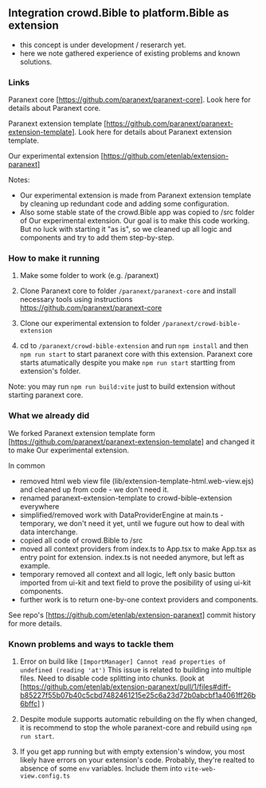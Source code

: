 ## Integration crowd.Bible to platform.Bible as extension
- this concept is under development / reserarch yet.
- here we note gathered experience of existing problems and known solutions.

### Links 

Paranext core [https://github.com/paranext/paranext-core]. Look here for details about Paranext core.

Paranext extension template  [https://github.com/paranext/paranext-extension-template]. Look here for details about Paranext extension template.

Our experimental extension [https://github.com/etenlab/extension-paranext]

Notes: 
- Our experimental extension is made from Paranext extension template by cleaning up redundant code and adding some configuration.
- Also some stable state of the crowd.Bible app was copied to /src folder of Our experimental extension. Our goal is to make this code working. But no luck with starting it "as is", so we cleaned up all logic and components and try to add them step-by-step.

### How to make it running

1. Make some folder to work (e.g. /paranext)

2. Clone Paranext core to folder `/paranext/paranext-core` and install necessary tools using instructions https://github.com/paranext/paranext-core

3. Clone our experimental extension to folder `/paranext/crowd-bible-extension`

4. cd to `/paranext/crowd-bible-extension` and run `npm install` and then `npm run start` to start paranext core with this extension. Paranext core starts atumatically despite you make `npm run start` startting from extension's folder.

Note: you may run `npm run build:vite` just to build extension without starting paranext core.

### What we already did 
We forked Paranext extension template  form [https://github.com/paranext/paranext-extension-template] and changed it to make Our experimental extension. 

In common
- removed html web view file (lib/extension-template-html.web-view.ejs) and cleaned up from code - we don't need it.
- renamed paranext-extension-template to crowd-bible-extension everywhere
- simplified/removed work with DataProviderEngine at main.ts - temporary, we don't need it yet, until we fugure out how to deal with data interchange.
- copied all code of crowd.Bible to /src
- moved all context providers from index.ts to App.tsx to make App.tsx as entry point for extension. index.ts is not needed anymore, but left as example.
- temporary removed all context and all logic, left only basic button imported from ui-kit  and text field to prove the posibility of using ui-kit components.
- further work is to return one-by-one context providers and components.


See repo's [https://github.com/etenlab/extension-paranext] commit history for more details.

### Known problems and ways to tackle them

1. Error on build like
`[ImportManager] Cannot read properties of undefined (reading 'at')`
 This issue is related to building into multiple files. Need to disable code splitting into chunks.
(look at [https://github.com/etenlab/extension-paranext/pull/1/files#diff-b85227f55b07b40c5cbd7482461215e25c6a23d72b0abcbf1a4061ff26b6bffc] )

2. Despite module supports automatic rebuilding on the fly when changed, it is recommend to stop the whole paranext-core and rebuild using `npm run start`.

3. If you get app running but with empty extension's window, you most likely have errors on your extension's code. Probably, they're realted to absence of some `env` variables. Include them into `vite-web-view.config.ts`